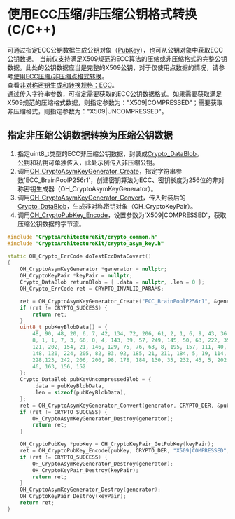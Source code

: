 # 使用ECC压缩/非压缩公钥格式转换(C/C++)

可通过指定ECC公钥数据生成公钥对象（[PubKey](../../reference/apis-crypto-architecture-kit/capi-oh-cryptopubkey.md)），也可从公钥对象中获取ECC公钥数据。
当前仅支持满足X509规范的ECC算法的压缩或非压缩格式的完整公钥数据。此处的公钥数据应当是完整的X509公钥，对于仅使用点数据的情况，请参考[使用ECC压缩/非压缩点格式转换](crypto-convert-compressed-or-uncompressed-ECC-point.md)。    
查看[非对称密钥生成和转换规格：ECC](crypto-asym-key-generation-conversion-spec.md#ecc)。  
通过传入字符串参数，可指定需要获取的ECC公钥数据格式。如果需要获取满足X509规范的压缩格式数据，则指定参数为："X509|COMPRESSED"；需要获取非压缩格式，则指定参数为："X509|UNCOMPRESSED"。

##  指定非压缩公钥数据转换为压缩公钥数据

1. 指定uint8_t类型的ECC非压缩公钥数据，封装成[Crypto_DataBlob](../../reference/apis-crypto-architecture-kit/capi-crypto-datablob.md)。  
公钥和私钥可单独传入，此处示例传入非压缩公钥。
2. 调用[OH_CryptoAsymKeyGenerator_Create](../../reference/apis-crypto-architecture-kit/capi-crypto-asym-key-h.md#oh_cryptoasymkeygenerator_generate)，指定字符串参数'ECC_BrainPoolP256r1'，创建密钥算法为ECC、密钥长度为256位的非对称密钥生成器（OH_CryptoAsymKeyGenerator）。
3. 调用[OH_CryptoAsymKeyGenerator_Convert](../../reference/apis-crypto-architecture-kit/capi-crypto-asym-key-h.md#oh_cryptoasymkeygenerator_convert)，传入封装后的[Crypto_DataBlob](../../reference/apis-crypto-architecture-kit/capi-crypto-datablob.md)，生成非对称密钥对象（OH_CryptoKeyPair）。
4. 调用[OH_CryptoPubKey_Encode](../../reference/apis-crypto-architecture-kit/capi-crypto-asym-key-h.md#oh_cryptopubkey_encode)，设置参数为'X509|COMPRESSED'，获取压缩公钥数据的字节流。

```c++
#include "CryptoArchitectureKit/crypto_common.h"
#include "CryptoArchitectureKit/crypto_asym_key.h"

static OH_Crypto_ErrCode doTestEccDataCovert()
{
    OH_CryptoAsymKeyGenerator *generator = nullptr;
    OH_CryptoKeyPair *keyPair = nullptr;
    Crypto_DataBlob returnBlob = { .data = nullptr, .len = 0 };
    OH_Crypto_ErrCode ret = CRYPTO_INVALID_PARAMS;

    ret = OH_CryptoAsymKeyGenerator_Create("ECC_BrainPoolP256r1", &generator);
    if (ret != CRYPTO_SUCCESS) {
        return ret;
    }
    uint8_t pubKeyBlobData[] = {
        48, 90, 48, 20, 6, 7, 42, 134, 72, 206, 61, 2, 1, 6, 9, 43, 36, 3, 3, 2,
        8, 1, 1, 7, 3, 66, 0, 4, 143, 39, 57, 249, 145, 50, 63, 222, 35, 70, 178, 
        121, 202, 154, 21, 146, 129, 75, 76, 63, 8, 195, 157, 111, 40, 217, 215,
        148, 120, 224, 205, 82, 83, 92, 185, 21, 211, 184, 5, 19, 114, 33, 86, 85,
        228,123, 242, 206, 200, 98, 178, 184, 130, 35, 232, 45, 5, 202, 189, 11, 
        46, 163, 156, 152
    };
    Crypto_DataBlob pubKeyUncompressedBlob = {
        .data = pubKeyBlobData,
        .len = sizeof(pubKeyBlobData),
    };
    ret = OH_CryptoAsymKeyGenerator_Convert(generator, CRYPTO_DER, &pubKeyUncompressedBlob, nullptr, &keyPair);
    if (ret != CRYPTO_SUCCESS) {
        OH_CryptoAsymKeyGenerator_Destroy(generator);
        return ret;
    }

    OH_CryptoPubKey *pubKey = OH_CryptoKeyPair_GetPubKey(keyPair);
    ret = OH_CryptoPubKey_Encode(pubKey, CRYPTO_DER, "X509|COMPRESSED", &returnBlob);
    if (ret != CRYPTO_SUCCESS) {
        OH_CryptoAsymKeyGenerator_Destroy(generator);
        OH_CryptoKeyPair_Destroy(keyPair);
        return ret;
    }
    OH_CryptoAsymKeyGenerator_Destroy(generator);
    OH_CryptoKeyPair_Destroy(keyPair);
    return ret;
}
```
